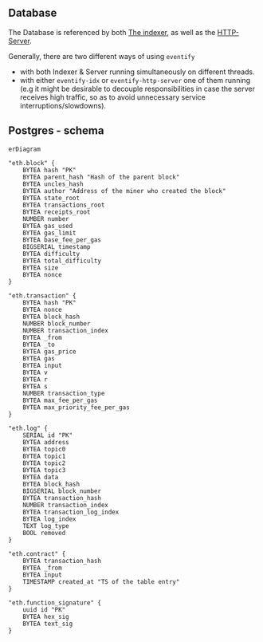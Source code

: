 ## Database

The Database is referenced by both [The indexer](../eventify-idx/), as well as the [HTTP-Server](../eventify-http-server/).

Generally, there are two different ways of using `eventify`

- with both Indexer & Server running simultaneously on different threads.
- with either `eventify-idx` or `eventify-http-server` one of them running (e.g it might be desirable to decouple responsibilities in case the server receives high traffic, so as to avoid unnecessary service interruptions/slowdowns).

## Postgres - schema

```mermaid
erDiagram

"eth.block" {
    BYTEA hash "PK"
    BYTEA parent_hash "Hash of the parent block"
    BYTEA uncles_hash
    BYTEA author "Address of the miner who created the block"
    BYTEA state_root
    BYTEA transactions_root
    BYTEA receipts_root
    NUMBER number
    BYTEA gas_used
    BYTEA gas_limit
    BYTEA base_fee_per_gas
    BIGSERIAL timestamp
    BYTEA difficulty
    BYTEA total_difficulty
    BYTEA size
    BYTEA nonce
}

"eth.transaction" {
    BYTEA hash "PK"
    BYTEA nonce
    BYTEA block_hash
    NUMBER block_number
    NUMBER transaction_index
    BYTEA _from
    BYTEA _to
    BYTEA gas_price
    BYTEA gas
    BYTEA input
    BYTEA v
    BYTEA r
    BYTEA s
    NUMBER transaction_type
    BYTEA max_fee_per_gas
    BYTEA max_priority_fee_per_gas
}

"eth.log" {
    SERIAL id "PK"
    BYTEA address
    BYTEA topic0
    BYTEA topic1
    BYTEA topic2
    BYTEA topic3
    BYTEA data
    BYTEA block_hash
    BIGSERIAL block_number
    BYTEA transaction_hash
    NUMBER transaction_index
    BYTEA transaction_log_index
    BYTEA log_index
    TEXT log_type
    BOOL removed
}

"eth.contract" {
    BYTEA transaction_hash
    BYTEA _from
    BYTEA input
    TIMESTAMP created_at "TS of the table entry"
}

"eth.function_signature" {
    uuid id "PK"
    BYTEA hex_sig
    BYTEA text_sig
}
```
